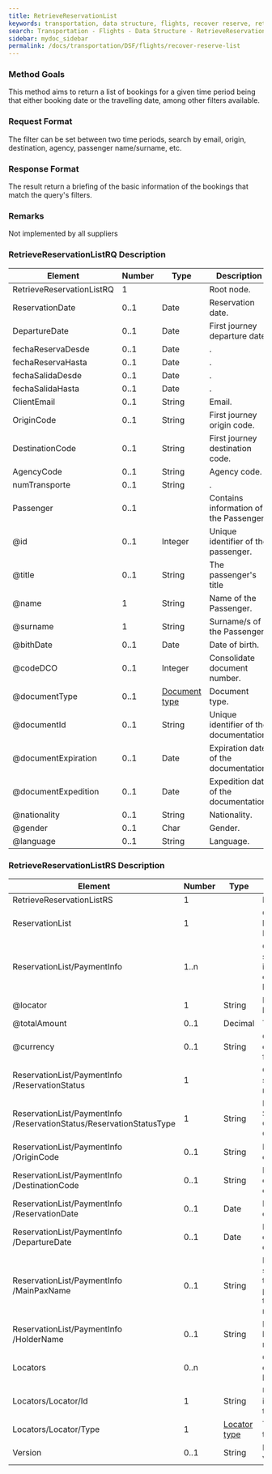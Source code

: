 ```yaml
---
title: RetrieveReservationList
keywords: transportation, data structure, flights, recover reserve, retrieve list, list, reservation
search: Transportation - Flights - Data Structure - RetrieveReservationList
sidebar: mydoc_sidebar
permalink: /docs/transportation/DSF/flights/recover-reserve-list
---
```




### Method Goals


This method aims to return a list of bookings for a given time period
being that either booking date or the travelling date, among other filters available.


### Request Format

The filter can be set between two time periods, search by email, origin, destination, agency, passenger name/surname, etc.


### Response Format

The result return a briefing of the basic information of the bookings that match the query's filters.


### Remarks


Not implemented by all suppliers


### RetrieveReservationListRQ Description



| **Element**						| **Number**| **Type**	| **Description**													|
| --------------------------------- | --------- | ----------|------------------------------------------------------------------	|
| RetrieveReservationListRQ         | 1    		|			| Root node.|
| ReservationDate                   | 0..1 		| Date		| Reservation date.|
| DepartureDate                     | 0..1 		| Date		| First journey departure date.|
| fechaReservaDesde                 | 0..1 		| Date		| .|
| fechaReservaHasta                 | 0..1 		| Date		| .|
| fechaSalidaDesde                  | 0..1 		| Date		| .|
| fechaSalidaHasta                  | 0..1 		| Date		| .|
| ClientEmail                       | 0..1 		| String	| Email.|
| OriginCode                       	| 0..1 		| String	| First journey origin code.|
| DestinationCode                   | 0..1 		| String	| First journey destination code.|
| AgencyCode                       	| 0..1 		| String	| Agency code.|
| numTransporte                     | 0..1 		| String	| .|
| Passenger							| 0..1 		|			| Contains information of the Passenger.|
| @id								| 0..1  	| Integer	| Unique identifier of the passenger.|
| @title							| 0..1  	| String 	| The passenger's title|
| @name								| 1  		| String 	| Name of the Passenger.|
| @surname        					| 1  		| String 	| Surname/s of the Passenger.|
| @bithDate							| 0..1  	| Date 		| Date of birth.|
| @codeDCO     						| 0..1  	| Integer 	| Consolidate document number.|
| @documentType						| 0..1  	|[Document type](https://github.com/XML-Travelgate/xtg-content-articles-pub/blob/master/docs/transportation/enum.md#document-type)|Document type.|
| @documentId						| 0..1  	| String 	| Unique identifier of the documentation.|
| @documentExpiration  				| 0..1		| Date 		| Expiration date of the documentation.|
| @documentExpedition  				| 0..1		| Date 		| Expedition date of the documentation.|
| @nationality						| 0..1  	| String 	| Nationality.|
| @gender							| 0..1  	| Char		| Gender.|
| @language							| 0..1  	| String 	| Language.|



### RetrieveReservationListRS Description



| **Element**						| **Number**| **Type**	| **Description**													|
| --------------------------------- | --------- | ----------|------------------------------------------------------------------	|
| RetrieveReservationListRS     	| 1    		|			| Root node.|
| ReservationList               	| 1    		|			| Contains a list of Reservations.|
| ReservationList/PaymentInfo   	| 1..n   	|			| Contains some basic information of the booking.|
| @locator                 			| 1 		| String	| Booking locator.|
| @totalAmount             			| 0..1 		| Decimal	| Total amount.|
| @currency                			| 0..1 		| String	| Currency code of the fare.|
| ReservationList/PaymentInfo<br>/ReservationStatus			| 1    || Current status of the reservation.|
| ReservationList/PaymentInfo<br>/ReservationStatus/ReservationStatusType	| 1 | String | Reservation Status type: CONFIRMED, CANCELLED.|
| ReservationList/PaymentInfo<br>/OriginCode				| 0..1 	| String	| First journey origin code.|
| ReservationList/PaymentInfo<br>/DestinationCode			| 0..1 	| String	| First journey destination code.|
| ReservationList/PaymentInfo<br>/ReservationDate			| 0..1 	| Date		| Reservation date.|
| ReservationList/PaymentInfo<br>/DepartureDate				| 0..1 	| Date		| First journey departure date.|
| ReservationList/PaymentInfo<br>/MainPaxName				| 0..1 	| String	| Name and surname of the main passenger of the reservation.	|
| ReservationList/PaymentInfo<br>/HolderName				| 0..1 	| String	| Name of the holder of the reservation.			|
| Locators                       	| 0..n  	|    		| Contains details of the locator.|
| Locators/Locator/Id            	| 1  		| String 	| Unique identifier of the locator.|
| Locators/Locator/Type          	| 1  		| [Locator type](https://github.com/XML-Travelgate/xtg-content-articles-pub/blob/master/docs/transportation/enum.md#locator-type)| The locator's type	| 
| Version          					| 0..1  	| String 	| Booking version.|



